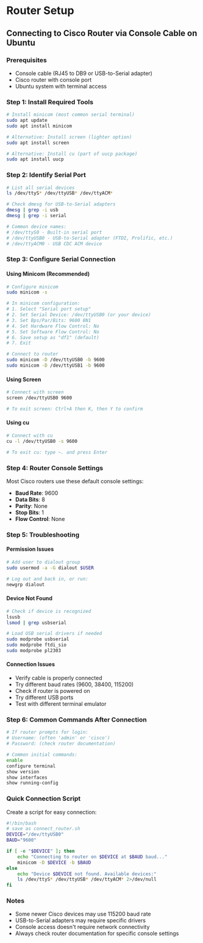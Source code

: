 # Router Setup

## Connecting to Cisco Router via Console Cable on Ubuntu

### Prerequisites
- Console cable (RJ45 to DB9 or USB-to-Serial adapter)
- Cisco router with console port
- Ubuntu system with terminal access

### Step 1: Install Required Tools
```bash
# Install minicom (most common serial terminal)
sudo apt update
sudo apt install minicom

# Alternative: Install screen (lighter option)
sudo apt install screen

# Alternative: Install cu (part of uucp package)
sudo apt install uucp
```

### Step 2: Identify Serial Port
```bash
# List all serial devices
ls /dev/ttyS* /dev/ttyUSB* /dev/ttyACM*

# Check dmesg for USB-to-Serial adapters
dmesg | grep -i usb
dmesg | grep -i serial

# Common device names:
# /dev/ttyS0 - Built-in serial port
# /dev/ttyUSB0 - USB-to-Serial adapter (FTDI, Prolific, etc.)
# /dev/ttyACM0 - USB CDC ACM device
```

### Step 3: Configure Serial Connection

#### Using Minicom (Recommended)
```bash
# Configure minicom
sudo minicom -s

# In minicom configuration:
# 1. Select "Serial port setup"
# 2. Set Serial Device: /dev/ttyUSB0 (or your device)
# 3. Set Bps/Par/Bits: 9600 8N1
# 4. Set Hardware Flow Control: No
# 5. Set Software Flow Control: No
# 6. Save setup as "df1" (default)
# 7. Exit

# Connect to router
sudo minicom -D /dev/ttyUSB0 -b 9600
sudo minicom -D /dev/ttyUSB1 -b 9600
```

#### Using Screen
```bash
# Connect with screen
screen /dev/ttyUSB0 9600

# To exit screen: Ctrl+A then K, then Y to confirm
```

#### Using cu
```bash
# Connect with cu
cu -l /dev/ttyUSB0 -s 9600

# To exit cu: type ~. and press Enter
```

### Step 4: Router Console Settings
Most Cisco routers use these default console settings:
- **Baud Rate**: 9600
- **Data Bits**: 8
- **Parity**: None
- **Stop Bits**: 1
- **Flow Control**: None

### Step 5: Troubleshooting

#### Permission Issues
```bash
# Add user to dialout group
sudo usermod -a -G dialout $USER

# Log out and back in, or run:
newgrp dialout
```

#### Device Not Found
```bash
# Check if device is recognized
lsusb
lsmod | grep usbserial

# Load USB serial drivers if needed
sudo modprobe usbserial
sudo modprobe ftdi_sio
sudo modprobe pl2303
```

#### Connection Issues
- Verify cable is properly connected
- Try different baud rates (9600, 38400, 115200)
- Check if router is powered on
- Try different USB ports
- Test with different terminal emulator

### Step 6: Common Commands After Connection
```bash
# If router prompts for login:
# Username: (often 'admin' or 'cisco')
# Password: (check router documentation)

# Common initial commands:
enable
configure terminal
show version
show interfaces
show running-config
```

### Quick Connection Script
Create a script for easy connection:
```bash
#!/bin/bash
# save as connect_router.sh
DEVICE="/dev/ttyUSB0"
BAUD="9600"

if [ -e "$DEVICE" ]; then
    echo "Connecting to router on $DEVICE at $BAUD baud..."
    minicom -D $DEVICE -b $BAUD
else
    echo "Device $DEVICE not found. Available devices:"
    ls /dev/ttyS* /dev/ttyUSB* /dev/ttyACM* 2>/dev/null
fi
```

### Notes
- Some newer Cisco devices may use 115200 baud rate
- USB-to-Serial adapters may require specific drivers
- Console access doesn't require network connectivity
- Always check router documentation for specific console settings

